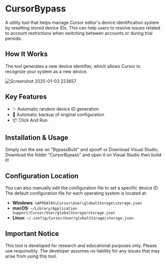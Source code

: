 # CursorBypass

A utility tool that helps manage Cursor editor's device identification system by resetting stored device IDs. This can help users to resolve issues related to account restrictions when switching between accounts or during trial periods.

## How It Works

The tool generates a new device identifier, which allows Cursor to recognize your system as a new device.

![Screenshot 2025-01-03 223657](https://github.com/user-attachments/assets/f5e12b05-c598-464a-bfa6-55404979148a)

## Key Features

- ✨ Automatic random device ID generation
- 🔄 Automatic backup of original configuration
- 📦 Click And Run.

## Installation & Usage

Simply run the exe on "BypassBuilt" and spoof!
or
Download Visual Studio, Download the folder "CursorBypass" and open it on Visual Studio then build it!

## Configuration Location

You can also manually edit the configuration file to set a specific device ID. The default configuration file for each operating system is located at:

- **Windows**: `%APPDATA%\Cursor\User\globalStorage\storage.json`
- **macOS**: `~/Library/Application Support/Cursor/User/globalStorage/storage.json`
- **Linux**: `~/.config/Cursor/User/globalStorage/storage.json`

## Important Notice

This tool is developed for research and educational purposes only. Please use responsibly.
The developer assumes no liability for any issues that may arise from using this tool.
